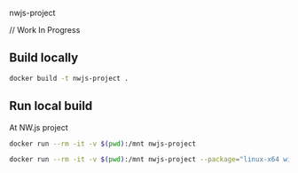 nwjs-project

// Work In Progress

## Build locally
```sh
docker build -t nwjs-project .
```

## Run local build

At NW.js project

```sh
docker run --rm -it -v $(pwd):/mnt nwjs-project

docker run --rm -it -v $(pwd):/mnt nwjs-project --package="linux-x64 win-x64 osx-x64" --name="my-app"
```
